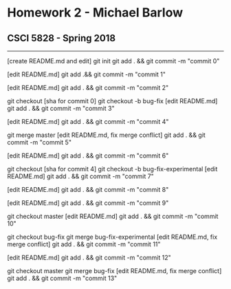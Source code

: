# Homework 2 - Michael Barlow
## CSCI 5828 - Spring 2018

***

[create README.md and edit]
git init
git add . && git commit -m "commit 0"

[edit README.md]
git add .&& git commit -m "commit 1"

[edit README.md]
git add . && git commit -m "commit 2"

git checkout [sha for commit 0]
git checkout -b bug-fix
[edit README.md]
git add . && git commit -m "commit 3"

[edit README.md]
git add . && git commit -m "commit 4"

git merge master
[edit README.md, fix merge conflict]
git add . && git commit -m "commit 5"

[edit README.md]
git add . && git commit -m "commit 6"

git checkout [sha for commit 4]
git checkout -b bug-fix-experimental
[edit README.md]
git add . && git commit -m "commit 7"

[edit README.md]
git add . && git commit -m "commit 8"

[edit README.md]
git add . && git commit -m "commit 9"

git checkout master
[edit README.md]
git add . && git commit -m "commit 10"

git checkout bug-fix
git merge bug-fix-experimental
[edit README.md, fix merge conflict]
git add . && git commit -m "commit 11"

[edit README.md]
git add . && git commit -m "commit 12"

git checkout master
git merge bug-fix
[edit README.md, fix merge conflict]
git add . && git commit -m "commit 13"
